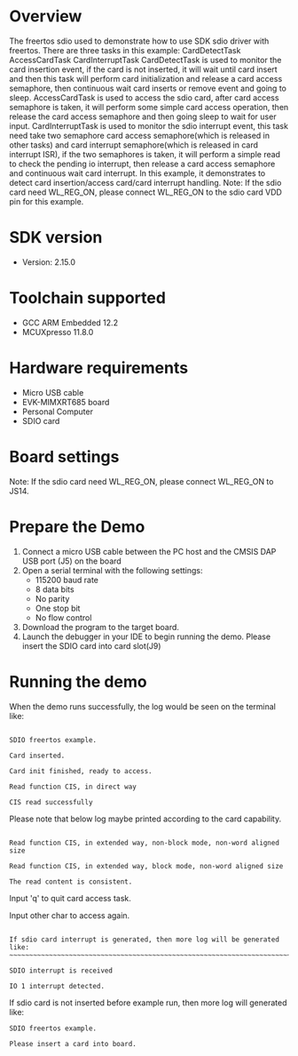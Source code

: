 Overview
========
The freertos sdio used to demonstrate how to use SDK sdio driver with freertos.
There are three tasks in this example:
CardDetectTask
AccessCardTask
CardInterruptTask
CardDetectTask is used to monitor the card insertion event, if the card is not inserted, it will wait until card insert and then this task will perform card initialization and release a card access semaphore, then continuous wait card inserts or remove event and going to sleep.
AccessCardTask is used to access the sdio card, after card access semaphore is taken, it will perform some simple card access operation, then release the card access semaphore and then going sleep to wait for user input.
CardInterruptTask is used to monitor the sdio interrupt event, this task need take two semaphore card access semaphore(which is released in other tasks) and card interrupt semaphore(which is released in card interrupt ISR), if the two semaphores is taken, it will perform a simple read to check the pending io interrupt, then release a card access semaphore and continuous wait card interrupt.
In this example, it demonstrates to detect card insertion/access card/card interrupt handling.
Note: If the sdio card need WL_REG_ON, please connect WL_REG_ON to the sdio card VDD pin for this example.

SDK version
===========
- Version: 2.15.0

Toolchain supported
===================
- GCC ARM Embedded  12.2
- MCUXpresso  11.8.0

Hardware requirements
=====================
- Micro USB cable
- EVK-MIMXRT685 board
- Personal Computer
- SDIO card

Board settings
==============
Note: If the sdio card need WL_REG_ON, please connect WL_REG_ON to JS14.

Prepare the Demo
================
1.  Connect a micro USB cable between the PC host and the CMSIS DAP USB port (J5) on the board
2.  Open a serial terminal with the following settings:
    - 115200 baud rate
    - 8 data bits
    - No parity
    - One stop bit
    - No flow control
3.  Download the program to the target board.
4.  Launch the debugger in your IDE to begin running the demo.
Please insert the SDIO card into card slot(J9)

Running the demo
================
When the demo runs successfully, the log would be seen on the terminal like:

~~~~~~~~~~~~~~~~~~~~~~~~~~~~~~~~~~~~~~~~~~~~~~~~~~~~~~~~~~~~~~~~~~~~~~~~~~~~~~~~~~~

SDIO freertos example.

Card inserted.

Card init finished, ready to access.

Read function CIS, in direct way

CIS read successfully
~~~~~~~~~~~~~~~~~~~~~~~~~~~~~~~~~~~~~~~~~~~~~~~~~~~~~~~~~~~~~~~~~~~~~~~~~~~~~~~~~~~
Please note that below log maybe printed according to the card capability.
~~~~~~~~~~~~~~~~~~~~~~~~~~~~~~~~~~~~~~~~~~~~~~~~~~~~~~~~~~~~~~~~~~~~~~~~~~~~~~~~~~~

Read function CIS, in extended way, non-block mode, non-word aligned size

Read function CIS, in extended way, block mode, non-word aligned size

The read content is consistent.
~~~~~~~~~~~~~~~~~~~~~~~~~~~~~~~~~~~~~~~~~~~~~~~~~~~~~~~~~~~~~~~~~~~~~~~~~~~~~~~~~~~
Input 'q' to quit card access task.

Input other char to access again.

~~~~~~~~~~~~~~~~~~~~~~~~~~~~~~~~~~~~~~~~~~~~~~~~~~~~~~~~~~~~~~~~~~~~~~~~~~~~~~~~~~~~~

If sdio card interrupt is generated, then more log will be generated like:
~~~~~~~~~~~~~~~~~~~~~~~~~~~~~~~~~~~~~~~~~~~~~~~~~~~~~~~~~~~~~~~~~~~~~~~~~~~~~~~~~~~

SDIO interrupt is received

IO 1 interrupt detected.

~~~~~~~~~~~~~~~~~~~~~~~~~~~~~~~~~~~~~~~~~~~~~~~~~~~~~~~~~~~~~~~~~~~~~~~~~~~~~~~~~~~~~

If sdio card is not inserted before example run, then more log will generated like:
~~~~~~~~~~~~~~~~~~~~~~~~~~~~~~~~~~~~~~~~~~~~~~~~~~~~~~~~~~~~~~~~~~~~~~~~~~~~~~~~~~~
SDIO freertos example.

Please insert a card into board.
~~~~~~~~~~~~~~~~~~~~~~~~~~~~~~~~~~~~~~~~~~~~~~~~~~~~~~~~~~~~~~~~~~~~~~~~~~~~~~~~~~~~~

